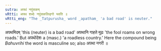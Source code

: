 ```yaml
---
sutra: अपथं नपुंसकम्
vRtti: अपथ शब्देः नपुंसकलिङ्गो भवति ॥
vRtti_eng: "The _Tatpurusha_ word _apatham_ 'a bad road' is neuter."
---
```

अपथमिदम् 'this (neuter) is a bad road' अपथानि गाहते मूढः 'the fool roams on wrong roads.' But अपथोदेशः a (masc.) 'a roadless country.' Here the compound being _Bahuvrihi_ the word is masculine so; also अपथा नगरी ॥
